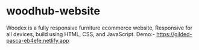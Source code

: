 # woodhub-website
Woodex is a fully responsive furniture ecommerce website, Responsive for all devices, build using HTML, CSS, and JavaScript.
Demo:- https://gilded-pasca-eb4efe.netlify.app
